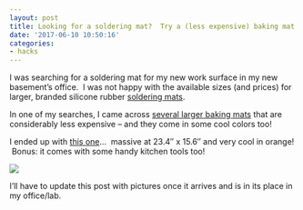 ```yaml
---
layout: post
title: Looking for a soldering mat?  Try a (less expensive) baking mat instead.
date: '2017-06-10 10:50:16'
categories:
- hacks
---
```



I was searching for a soldering mat for my new work surface in my new basement’s office.  I was not happy with the available sizes (and prices) for larger, branded silicone rubber [soldering mats](http://amzn.to/2seVLaC).

In one of my searches, I came across [several larger baking mats](http://amzn.to/2rheMEm) that are considerably less expensive – and they come in some cool colors too!

I ended up with [this one](http://amzn.to/2rdhcZh)…  massive at 23.4″ x 15.6″ and very cool in orange!  Bonus: it comes with some handy kitchen tools too!

[![](https://i0.wp.com/res.cloudinary.com/thecase/image/upload/h_300,w_300/v1514682977/amazon_mat_ox8885.jpg?resize=300%2C300)](http://amzn.to/2rdhcZh)

I’ll have to update this post with pictures once it arrives and is in its place in my office/lab.


